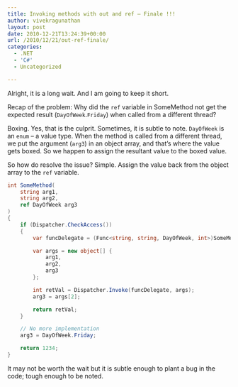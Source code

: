```yaml
---
title: Invoking methods with out and ref – Finale !!!
author: vivekragunathan
layout: post
date: 2010-12-21T13:24:39+00:00
url: /2010/12/21/out-ref-finale/
categories:
  - .NET
  - 'C#'
  - Uncategorized

---
```

Alright, it is a long wait. And I am going to keep it short.

Recap of the problem: Why did the `ref` variable in SomeMethod not get the expected result (`DayOfWeek`.`Friday`) when called from a different thread?

Boxing. Yes, that is the culprit. Sometimes, it is subtle to note. `DayOfWeek` is an `enum` – a value type. When the method is called from a different thread, we put the argument (`arg3`) in an object array, and that’s where the value gets boxed. So we happen to assign the resultant value to the boxed value.

So how do resolve the issue? Simple. Assign the value back from the object array to the `ref` variable.

```csharp
int SomeMethod(
	string arg1,
	string arg2,
	ref DayOfWeek arg3
)
{
    if (Dispatcher.CheckAccess())
    {
        var funcDelegate = (Func<string, string, DayOfWeek, int>)SomeMethod;

        var args = new object[] {
            arg1,
            arg2,
            arg3
        };

        int retVal = Dispatcher.Invoke(funcDelegate, args);
        arg3 = args[2];

        return retVal;
    }

    // No more implementation
    arg3 = DayOfWeek.Friday;

    return 1234;
}
```

It may not be worth the wait but it is subtle enough to plant a bug in the code; tough enough to be noted.
